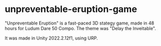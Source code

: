 # unpreventable-eruption-game

"Unpreventable Eruption" is a fast-paced 3D stategy game, made in 48 hours for Ludum Dare 50 Compo. The theme was "Delay the Inveitable".

It was made in Unity 2022.2.12f1, using URP.

